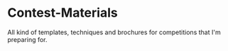 # Contest-Materials
All kind of templates, techniques and brochures for competitions that I'm preparing for.
